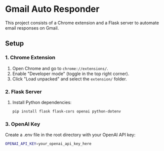 # Gmail Auto Responder

This project consists of a Chrome extension and a Flask server to automate email responses on Gmail.

## Setup

### 1. Chrome Extension
1. Open Chrome and go to `chrome://extensions/`.
2. Enable "Developer mode" (toggle in the top right corner).
3. Click "Load unpacked" and select the `extension/` folder.

### 2. Flask Server
1. Install Python dependencies:
   ```bash
   pip install flask flask-cors openai python-dotenv

### 3. OpenAI Key
Create a .env file in the root directory with your OpenAI API key:
   ```bash
   OPENAI_API_KEY=your_openai_api_key_here
